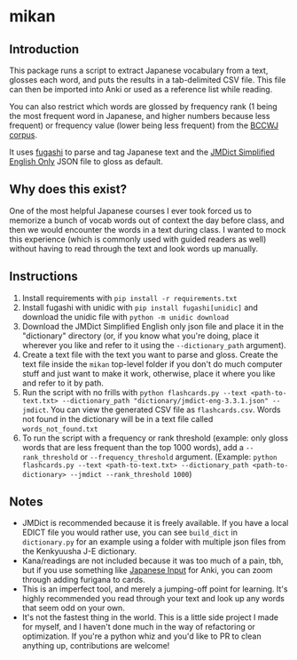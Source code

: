 # mikan

## Introduction

This package runs a script to extract Japanese vocabulary from a text, glosses each word, and puts the results in a tab-delimited CSV file. This file can then be imported into Anki or used as a reference list while reading.

You can also restrict which words are glossed by frequency rank (1 being the most frequent word in Japanese, and higher numbers because less frequent) or frequency value (lower being less frequent) from the [BCCWJ corpus](https://clrd.ninjal.ac.jp/bccwj/en/).

It uses [fugashi](https://github.com/polm/fugashi) to parse and tag Japanese text and the [JMDict Simplified English Only](https://github.com/scriptin/jmdict-simplified/releases/tag/3.3.1+20230123121924) JSON file to gloss as default.

## Why does this exist?

One of the most helpful Japanese courses I ever took forced us to memorize a bunch of vocab words out of context the day before class, and then we would encounter the words in a text during class. I wanted to mock this experience (which is commonly used with guided readers as well) without having to read through the text and look words up manually.

## Instructions

1. Install requirements with  `pip install -r requirements.txt`
2. Install fugashi with unidic with `pip install fugashi[unidic]` and download the unidic file with `python -m unidic download`
3. Download the JMDict Simplified English only json file and place it in the "dictionary" directory (or, if you know what you're doing, place it wherever you like and refer to it using the `--dictionary_path` argument).
3. Create a text file with the text you want to parse and gloss. Create the text file inside the `mikan` top-level folder if you don't do much computer stuff and just want to make it work, otherwise, place it where you like and refer to it by path.
4. Run the script with no frills with `python flashcards.py --text <path-to-text.txt> --dictionary_path "dictionary/jmdict-eng-3.3.1.json" --jmdict`. You can view the generated CSV file as `flashcards.csv`. Words not found in the dictionary will be in a text file called `words_not_found.txt`
5. To run the script with a frequency or rank threshold (example: only gloss words that are less frequent than the top 1000 words), add a `--rank_threshold` or `--frequency_threshold` argument. (Example: `python flashcards.py --text <path-to-text.txt> --dictionary_path <path-to-dictionary> --jmdict --rank_threshold 1000`)

## Notes
* JMDict is recommended because it is freely available. If you have a local EDICT file you would rather use, you can see `build_dict` in `dictionary.py` for an example using a folder with multiple json files from the Kenkyuusha J-E dictionary.
* Kana/readings are not included because it was too much of a pain, tbh, but if you use something like [Japanese Input](https://ankiweb.net/shared/info/3918629684) for Anki, you can zoom through adding furigana to cards.
* This is an imperfect tool, and merely a jumping-off point for learning. It's highly recommended you read through your text and look up any words that seem odd on your own.
* It's not the fastest thing in the world. This is a little side project I made for myself, and I haven't done much in the way of refactoring or optimization. If you're a python whiz and you'd like to PR to clean anything up, contributions are welcome!